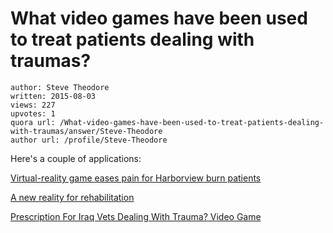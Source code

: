 # What video games have been used to treat patients dealing with traumas?

	author: Steve Theodore
	written: 2015-08-03
	views: 227
	upvotes: 1
	quora url: /What-video-games-have-been-used-to-treat-patients-dealing-with-traumas/answer/Steve-Theodore
	author url: /profile/Steve-Theodore


Here's a couple of applications:

[Virtual-reality game eases pain for Harborview burn patients](http://www.king5.com/story/news/health/2015/06/11/virtual-reality-video-game-eases-pain/71070396/)

[A new reality for rehabilitation](http://www.washington.edu/boundless/a-new-reality-for-rehabilitation/)

[Prescription For Iraq Vets Dealing With Trauma? Video Game](http://www.mtv.com/news/1538849/prescription-for-iraq-vets-dealing-with-trauma-video-game/)


